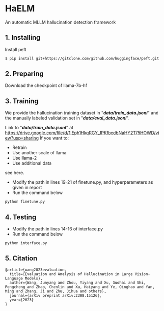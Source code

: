 # HaELM
An automatic MLLM hallucination detection framework

## 1. Installing
Install peft
```bash
$ pip install git+https://gitclone.com/github.com/huggingface/peft.git -i https://pypi.mirrors.ustc.edu.cn/simple --trusted-host=pypi.mirrors.ustc.edu.cn
```

## 2. Preparing
Download the checkpoint of llama-7b-hf

## 3. Training
We provide the hallucination training dataset in "***data/train_data.jsonl***" and the manually labeled validation set in "***data/eval_data.jsonl***".

Link to "***data/train_data.jsonl***" at https://drive.google.com/file/d/1IEph1HkqRGY_IPKfbcdbNaHY2T75HOWD/view?usp=sharing
If you want to:
* Retrain
* Use another scale of llama
* Use llama-2
* Use additional data

see here.

* Modify the path in lines 19-21 of finetune.py, and hyperparameters as given in report
* Run the command below
```bash
python finetune.py 
```

## 4. Testing
* Modify the path in lines 14-16 of interface.py
* Run the command below
```bash
python interface.py 
```

## 5. Citation
```
@article{wang2023evaluation,
  title={Evaluation and Analysis of Hallucination in Large Vision-Language Models},
  author={Wang, Junyang and Zhou, Yiyang and Xu, Guohai and Shi, Pengcheng and Zhao, Chenlin and Xu, Haiyang and Ye, Qinghao and Yan, Ming and Zhang, Ji and Zhu, Jihua and others},
  journal={arXiv preprint arXiv:2308.15126},
  year={2023}
}
```
